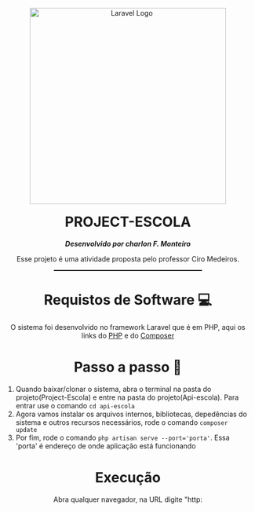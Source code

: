 <p align="center"><a href="https://laravel.com" target="_blank"><img src="https://raw.githubusercontent.com/laravel/art/master/logo-lockup/5%20SVG/2%20CMYK/1%20Full%20Color/laravel-logolockup-cmyk-red.svg" width="400" alt="Laravel Logo"></a></p>


<div align="center" style="margin-top: -20px">
    <h1>PROJECT-ESCOLA</h1>
    <b><i style="margin-top: -40px">Desenvolvido por charlon F. Monteiro</i></b>
    <p>Esse projeto é uma atividade proposta pelo professor Ciro Medeiros. </p>
    <hr style="width: 60%; height: 2px">
</div>

<div align="center">
    <h1>Requistos de Software 💻</h1>
    <p>O sistema foi desenvolvido no framework Laravel que é em PHP, aqui os links do <a href="https://www.php.net">PHP</a> e do <a href="https://www.php.net">Composer</a> 
</div>

<div align="center">
    <h1>Passo a passo 👣</h1>
</div>
    <ol>
        <li>Quando baixar/clonar o sistema, abra o terminal na pasta do projeto(Project-Escola) e entre na pasta do projeto(Api-escola). Para entrar use o comando <code>cd api-escola</code></li>
        <li>Agora vamos instalar os arquivos internos, bibliotecas, depedências do sistema e outros recursos necessários, rode o comando <code>composer update</code></li>
        <li>Por fim, rode o comando <code>php artisan serve --port='porta'</code>. Essa 'porta' é endereço de onde aplicação está funcionando</li>
    </ol>
<div align="center">
    <h1>Execução</h1>
    <p>Abra qualquer navegador, na URL digite "http:</p>
</div>
